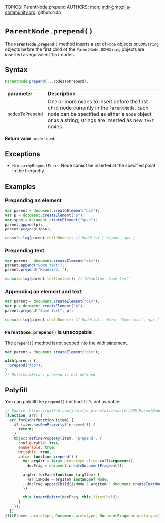 TOPICS: ParentNode.prepend
AUTHORS: mdn; mdn@mozilla-community.org; github:mdn

# `ParentNode.prepend()`

The **`ParentNode.prepend()`** method inserts a set of `Node` objects or `DOMString` objects before
the first child of the `ParentNode`. `DOMString` objects are inserted as equivalent `Text` nodes.

## Syntax

```javascript
ParentNode.prepend(...nodesToPrepend);
```

| parameter | Description |
| :-- | :-- |
| `nodesToPrepend` | One or more nodes to insert before the first child node currently in the `ParentNode`. Each node can be specified as either a `Node` object or as a string; strings are inserted as new `Text` nodes. |

**Return value**: `undefined`.

## Exceptions

- `HierarchyRequestError`: Node cannot be inserted at the specified point in the hierarchy.

## Examples

### Prepending an element

```javascript
var parent = document.createElement("div");
var p = document.createElement("p");
var span = document.createElement("span");
parent.append(p);
parent.prepend(span);

console.log(parent.childNodes); // NodeList [ <span>, <p> ]
```

### Prepending text

```javascript
var parent = document.createElement("div");
parent.append("Some text");
parent.prepend("Headline: ");

console.log(parent.textContent); // "Headline: Some text"
```

### Appending an element and text

```javascript
var parent = document.createElement("div");
var p = document.createElement("p");
parent.prepend("Some text", p);

console.log(parent.childNodes); // NodeList [ #text "Some text", <p> ]
```

### `ParentNode.prepend()` is unscopable

The `prepend()` method is not scoped into the with statement.

```javascript
var parent = document.createElement("div");

with(parent) {
  prepend("foo");
}
// ReferenceError: prepend is not defined
```

## Polyfill

You can polyfill the `prepend()` method if it's not available:

```javascript
// Source: https://github.com/jserz/js_piece/blob/master/DOM/ParentNode/prepend()/prepend().md
(function (arr) {
  arr.forEach(function (item) {
    if (item.hasOwnProperty('prepend')) {
      return;
    }
    Object.defineProperty(item, 'prepend', {
      configurable: true,
      enumerable: true,
      writable: true,
      value: function prepend() {
        var argArr = Array.prototype.slice.call(arguments),
          docFrag = document.createDocumentFragment();

        argArr.forEach(function (argItem) {
          var isNode = argItem instanceof Node;
          docFrag.appendChild(isNode ? argItem : document.createTextNode(String(argItem)));
        });

        this.insertBefore(docFrag, this.firstChild);
      }
    });
  });
})([Element.prototype, Document.prototype, DocumentFragment.prototype]);
```
